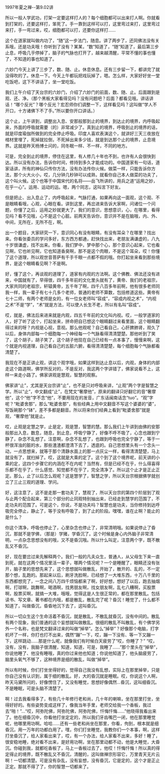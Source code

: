 
1997年夏之禅--第9.02讲

所以一般人学武功，打架一定要这样打人的？每个细胞都可以出来打人啊。你就看到打架的，还要这样打，笨死了。手一靠到这样可以打，这里弯过来打，这里弯过来打，手一弯过来，哎，细胞都可以打，还要你这样打……

这个在道家就叫做内功了，“随”这一步法门，随息。讲了两步了，还同佛法没有关系哦，还是功夫哦！你听到了没有？某某，“数”知道了，“随”知道了，最后第三步止息，呼吸几乎停掉了，脑子的气脉也打开了，越来越清醒，平常不懂的事也懂了，不知道的事也知道了。

六妙门今天上讲了三步了，数、随、止。休息休息。还有三步留一下，都讲完了就没得吹的了。休息一下。今天上午都玩把戏玩掉了，嗯。怎么样，大家好好坐一堂吃饭吧，这下不讲话了，坐一堂吃饭。

我们上午介绍了天台宗的六妙门，介绍了六妙门的前面，数、随、止。后面跟到是观、还、净。（那个黑板大家看得见吗？没有问题吧？后面？都看见哦。讲话讲话！“哪个反光”？哪个反光？宏忍师你们调整一下，这样看见吗？这叫做“学人不开口，十方诸佛下不了手。”所以要你开口讲话。）

这个止，上午讲到，调整出入息、安那般那到止的境界，到达止的境界，内呼吸起来，外面的呼吸就需要（的）非常减少了。真到止的境界，呼吸到止的境界的话，就是印度瑜伽所做到的完全停止呼吸。印度人喜欢表演这个，就讲好三天三夜放在棺材里埋了，死掉就拉倒，不死掉出来多少钱，就是到达那个止的境界，止息境界。这就是昨天杨博士问的，同冬眠一样、不一样，不同的地方。

可是，完全到止的境界，停住在这里，有人修几十年也不到，也许有人会很快到达。所以没有办法，告诉你时间，修持到多久才能成功的。中国道家有一句话，道家话讲，所有的神仙只传你方法，没有办法传你火候。做菜一样，只能告诉你方法，那个火大火小，哎，几分钟几秒钟可以成熟，就看你自己本人做菜的功夫了，这个叫火候。这个也等于中国宋代的名将——岳飞所讲的，用兵之道“运用之妙，在乎一心”。运用、运动的运。嗯，两个同志，这叫言下好友。

但是把止、出入息止了，内呼吸起来，气脉打通，如果再向这一面观，这个观、不是眼睛看哦，心观，心眼在看。讲到这里，再岔进来告诉大家啊，问诸位一个问题，你懂了之后，运用之妙就更大了。我们的意识，思想意识，心，在哪里，看得见吗？看不见哦，心不是这个心脏。前两天告诉你，意识并不是在脑哦，内、外、中间，无所在，无所不在，啊。

出一个题目，大家研究一下，意识同心有没有眼睛，有没有耳朵？在哪里？找出来。你看张委员的学问多好，东方西方都通，赶快找出来，老朋友满谦虚的，八九十岁很谦虚，找不出来。你看，我们梦中，梦中那个心，那个意识心起来，它也看见啊，它也听见啊，它也知道香臭啊，那不是这个肉眼，不是这个耳朵，哎！你懂了这个道理，所以观世音菩萨有千手千眼一点都不假的哦。你打起坐来看到那些境界，是这个眼睛看见啊？不是啊。

好，懂了这个，再谈观的道理了，道家有内观的方法啊。这个佛教、佛法还没有进来，中国就有了，早得很，四千多年前的文化里头就有了，黄帝、我们的老祖宗，大家共同的老祖宗，轩辕黄帝，五千年了啊，四千八百多年前啊，他有很多老师同我一样，我一辈子有七十几多个老师，普通的老师不算数，包括修道这些。黄帝有七十二师，有两个老师是女的，有一位女老师叫“容成”，“容成内视之术”，“内视之术”不是“学”，“术”就是方法，可以使人长生不老，所以有名叫“容成”。

哎，就是，佛法后来进来就是内观，四五千年前的文化叫内视。哎，一般学道家的人，好了听了这个，打起坐来，拼命把自已想这个眼睛翻过来看里面，这个眼睛翻得过来的呀？内视是心视，意视。那么他观呢？自己看自己，心肝脾肺肾，观久了以后，身体内部每一个细胞每一个神经每一个气脉看得清清楚楚。那他听到了笑了，这个胡子，胡子笑了，这个胡子他现在自己已经有一点本事了，慢慢来啊，这个就是内视道理，自己看自己的五脏六腑，看得清清楚楚，每个细胞每个气脉都看清楚了。

我现在不是正讲止观，讲这个观字哦，如果这样到达止息以后，内观，身体的内部走这个路道啊，佛学所反对的，不是反对，我这两个字讲错了，佛家说看不上，这样一来走小路了。佛家讲观是慧观，智慧的观察。

佛家讲“止”，尤其是天台宗讲“止”，也不是只对呼吸来讲，“止观”两个字是智慧之学。所以“止”，中文翻成“止”，在梵文“奢摩他”，原来的翻译只好翻它的音“奢摩他”，这个“他”字不念“他”，不要用现在的发音，广东话闽南话念“tuo”。“观”字呢？“毗婆舍那”，那么“毗婆舍那”，有些经典上用中文翻音不写这个婆婆的“婆”，写饭碗那个“钵”，差不多都是翻音。所以将来你们经典上看到“毗婆舍那”就是观，“奢摩他”就是止。

哎，止观是定慧之学，止是定，观是慧，智慧的慧。那么我们上午讲到由佛的安那般那出入息，数息，随息，到止息，呼吸宁静了，好像不呼不吸了，心念也跟到宁静了，杂念不乱想了。注意啊，杂念不乱想了，也跟到呼吸也完全宁静了，等于一杯很浑浊的脏的水，那些渣渣都澄清下去了，透底的。自己思想里头有一个念头一动，一点思想来，就等于那个清静水面上的那一点灰尘一样，看得清清楚楚，马上就没有了，就扫掉了。哎，这就是大乘的定了。这个到了这个境界呢，前天讲的小乘的定，这四个步骤它的内涵在不在内呢？当然有，但是已经不在乎，什么得喜得乐都不在乎了，什么感觉、知觉都不在乎了，完全清净了。所以这个止才是正止正定。那么，止了以后怎么观呢？这是慧学了，智慧之学，所以天台宗根据佛学就创立了三止三观的道理、学问。

好，这注意了，这不是走那一套功夫了，慧观了，所以天台宗的第四个阶层到了观与止两个配合起来，第三个部分的止同观特别抽出来，已经走到慧学的范围了，不走功夫的范围了。可是这个，你说，不是功夫吗？智慧也是功夫，当你修持到达呼吸完全停止，静止了，等于没有呼吸了，到了止的阶段。嘿嘿，谁在止啊？能止的是什么？

你这个清净，呼吸也停止了，心里杂念也停止了，非常清明哦。如果说停止了昏沉，那就不是学佛，（那是）学猪，学昏沉了。这个时候是身心内外脑子非常清明，一点杂念思想没有的哦，又不是昏沉哦。所以什么叫定，注意两个字，既不散乱又不昏沉。

好，现在要岔过来先解释两个。我们一般的凡夫众生，普通人，从父母生下来一直到死，就在这两个情况里活一辈子，哪两个情况呢？一个是睡醒了，眼睛还没有张开，脑子里的思想先来了，这个思想就叫做散乱，开始了，散开的、乱的，不一定那个想，乱跑的。那起来以后，刷牙洗脸啊，已经想了一大堆东西，十万八千里的东西都想完了，一念之间八万四千烦恼都来了啊，好好想，想好了以后，跑去抽烟啊，打球啊，跳舞啊，喝酒啊，找男朋友啊，找女朋友啊，乱七八糟啊，买股票啊，股票买啊，就搞一大堆，哦哦，觉得这是人生很正常的，都在那里散乱。包括读书、写文章、著书都在内哦，都是散乱，散乱完了呢？昏沉！睡觉了，什么都不知道了，叫做昏沉，昏昏地沉下去了，这叫昏沉。

所以一切众生这个生命活着不昏沉，就是散乱，不散乱就昏沉，没有中间的。散乱有两个现象，我们普通的这个妄想就叫做散乱。很细的散乱不叫散乱，有个佛学另外一个名称，也是梵文翻译过来的叫做“掉举”。怎么“掉举”？好像那个电脑，打字机坏了一样，你打也打不出来，偶然“蹦”一下，哎，蹦一下没有、等一下又蹦一下，这样跳动……那是什么呢，就像我们有时候白天疲劳了“哎，你睡了？” “哎，没有，没有，我脑子很清醒，知道，知道，可是，我睡了……”那个里头在“掉举”，你说他睡了、他没有睡哦，真的你过来他也知道；你说他知道了，他头脑疲劳了，脑里头氧气不够了，这种境界是细的散乱，叫做“掉举”。

所以有时候，你们打坐坐得好的，觉得自己我没有乱想，实际上在那里掉举，只是你自己没有认识到，属于细的散乱。好，大的昏沉就是睡眠。哎，你说这个人啊，昨天马黛所问的，好像愣住了，又没有睡觉，思想好像偶然…昏沉，这叫细昏沉。不是睡眠，可是头脑不清楚了。

啊！过去我看得多了，有些几十年修行老和尚，几十年的喇嘛，坐在那里打坐，坐得好好的。有些姿势变成这样了，像我当年手里，老师交给我一个香板，我过去“啪！”…“哎，阿弥陀佛，阿弥陀佛，阿弥陀佛，忏悔忏悔……”他晓得我看出来了。他在细昏沉中，你看他打坐定定的，所以我们牙齿嘴巴一闭，他在那里睡觉呢，他哪里用功啊。哈哈……还有一些老和尚坐在那里，你看，佝到，根本就是细昏沉，用一万年的功都白用了。嘿，你们打坐睡觉，我教你们一个本事，啊，这样打坐昏沉了，给人家看出来了，哎，有一个办法，给人家看不出来，多好！睡了，很安稳地睡，绝对看不出来，是好用功啊，坐在那里动都不动，他是大睡觉，大昏沉。你碰到我，就都吃香板了，马上一香板过去了，他哎！忏悔忏悔！所以真的得定得止的境界，既不散乱又不昏沉，清醒的，这叫做禅宗形容它，万里青天无片云啊！一切都清楚。可是没有杂乱，没有妄想，没有昏沉，它是定的，这个才是正止正定。那就不得了了，你的智慧一切都来了。


